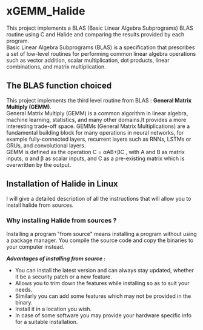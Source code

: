 # xGEMM_Halide

This project implements a BLAS (Basic Linear Algebra Subprograms) BLAS routine using C and Halide and comparing the results provided by each program.  
Basic Linear Algebra Subprograms (BLAS) is a specification that prescribes a set of low-level routines for performing common linear algebra operations such as vector addition, scalar multiplication, dot products, linear combinations, and matrix multiplication.

## The BLAS function choiced
This project implements the third level routine from BLAS : **General Matrix Multiply (GEMM)**.  
General Matrix Multiply (GEMM) is a common algorithm in linear algebra, machine learning, statistics, and many other domains.It provides a more interesting trade-off space. GEMMs (General Matrix Multiplications) are a fundamental building block for many operations in neural networks, for example fully-connected layers, recurrent layers such as RNNs, LSTMs or GRUs, and convolutional layers.  
GEMM is defined as the operation C = αAB+βC , with A and B as matrix inputs, α and β as scalar inputs, and C as a pre-existing matrix which is overwritten by the output.  

## Installation of Halide in Linux
I will give a detailed description of all the instructions that will allow you to install halide from sources.  
### Why installing Halide from sources ?
Installing a program "from source" means installing a program without using a package manager. You compile the source code and copy the binaries to your computer instead. 

***Advantages of installing from source :***
- You can install the latest version and can always stay updated, whether it be a security patch or a new feature.
- Allows you to trim down the features while installing so as to suit your needs.
- Similarly you can add some features which may not be provided in the binary.
- Install it in a location you wish.
- In case of some software you may provide your hardware specific info for a suitable installation.
